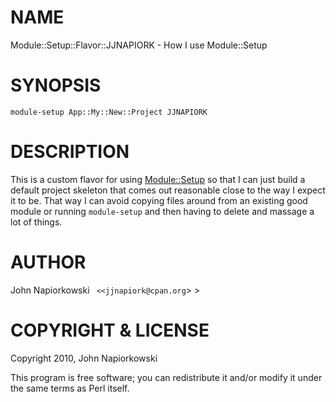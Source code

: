 # NAME

Module::Setup::Flavor::JJNAPIORK - How I use Module::Setup

# SYNOPSIS

    module-setup App::My::New::Project JJNAPIORK

# DESCRIPTION

This is a custom flavor for using [Module::Setup](http://search.cpan.org/perldoc?Module::Setup) so that I can just build
a default project skeleton that comes out reasonable close to the way I expect
it to be.  That way I can avoid copying files around from an existing good
module or running `module-setup` and then having to delete and massage a lot
of things.

# AUTHOR

John Napiorkowski ` <<jjnapiork@cpan.org`> >

# COPYRIGHT & LICENSE

Copyright 2010, John Napiorkowski

This program is free software; you can redistribute it and/or modify it under
the same terms as Perl itself.